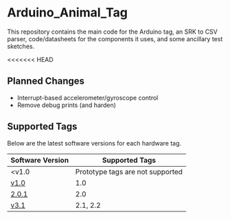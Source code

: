 # Arduino_Animal_Tag
This repository contains the main code for the Arduino tag, an SRK to CSV parser, code/datasheets for the components it uses, and some ancillary test sketches.

<<<<<<< HEAD
## Planned Changes

* Interrupt-based accelerometer/gyroscope control
* Remove debug prints (and harden)

## Supported Tags

Below are the latest software versions for each hardware tag.

Software Version | Supported Tags
---|---
 <v1.0 | Prototype tags are not supported
 [v1.0](https://github.com/WLaney/Arduino_Animal_Tag/releases/tag/v1.0) | 1.0
 [2.0.1](https://github.com/WLaney/Arduino_Animal_Tag/releases/tag/2.0.1) | 2.0
 [v3.1](https://github.com/WLaney/Arduino_Animal_Tag/releases/tag/v3.1) | 2.1, 2.2
